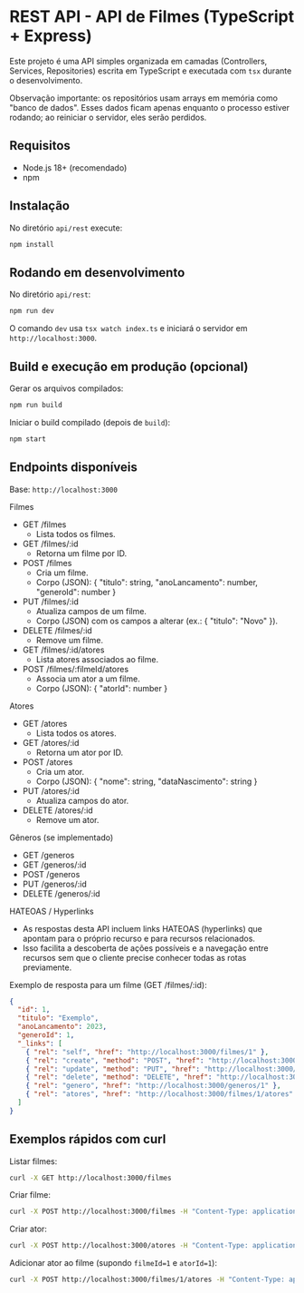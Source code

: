 # REST API - API de Filmes (TypeScript + Express)

Este projeto é uma API simples organizada em camadas (Controllers, Services, Repositories) escrita em TypeScript e executada com `tsx` durante o desenvolvimento.

Observação importante: os repositórios usam arrays em memória como "banco de dados". Esses dados ficam apenas enquanto o processo estiver rodando; ao reiniciar o servidor, eles serão perdidos.

## Requisitos
- Node.js 18+ (recomendado)
- npm

## Instalação
No diretório `api/rest` execute:

```bash
npm install
```

## Rodando em desenvolvimento
No diretório `api/rest`:

```bash
npm run dev
```

O comando `dev` usa `tsx watch index.ts` e iniciará o servidor em `http://localhost:3000`.

## Build e execução em produção (opcional)
Gerar os arquivos compilados:

```bash
npm run build
```

Iniciar o build compilado (depois de `build`):

```bash
npm start
```

## Endpoints disponíveis
Base: `http://localhost:3000`

Filmes
- GET /filmes
  - Lista todos os filmes.
- GET /filmes/:id
  - Retorna um filme por ID.
- POST /filmes
  - Cria um filme.
  - Corpo (JSON): { "titulo": string, "anoLancamento": number, "generoId": number }
- PUT /filmes/:id
  - Atualiza campos de um filme.
  - Corpo (JSON) com os campos a alterar (ex.: { "titulo": "Novo" }).
- DELETE /filmes/:id
  - Remove um filme.
- GET /filmes/:id/atores
  - Lista atores associados ao filme.
- POST /filmes/:filmeId/atores
  - Associa um ator a um filme.
  - Corpo (JSON): { "atorId": number }

Atores
- GET /atores
  - Lista todos os atores.
- GET /atores/:id
  - Retorna um ator por ID.
- POST /atores
  - Cria um ator.
  - Corpo (JSON): { "nome": string, "dataNascimento": string }
- PUT /atores/:id
  - Atualiza campos do ator.
- DELETE /atores/:id
  - Remove um ator.

Gêneros (se implementado)
- GET /generos
- GET /generos/:id
- POST /generos
- PUT /generos/:id
- DELETE /generos/:id

HATEOAS / Hyperlinks
- As respostas desta API incluem links HATEOAS (hyperlinks) que apontam para o próprio recurso e para recursos relacionados.
- Isso facilita a descoberta de ações possíveis e a navegação entre recursos sem que o cliente precise conhecer todas as rotas previamente.

Exemplo de resposta para um filme (GET /filmes/:id):

```json
{
  "id": 1,
  "titulo": "Exemplo",
  "anoLancamento": 2023,
  "generoId": 1,
  "_links": [
    { "rel": "self", "href": "http://localhost:3000/filmes/1" },
    { "rel": "create", "method": "POST", "href": "http://localhost:3000/filmes" },
    { "rel": "update", "method": "PUT", "href": "http://localhost:3000/filmes/1" },
    { "rel": "delete", "method": "DELETE", "href": "http://localhost:3000/filmes/1" },
    { "rel": "genero", "href": "http://localhost:3000/generos/1" },
    { "rel": "atores", "href": "http://localhost:3000/filmes/1/atores" }
  ]
}
```

## Exemplos rápidos com curl
Listar filmes:

```bash
curl -X GET http://localhost:3000/filmes
```

Criar filme:

```bash
curl -X POST http://localhost:3000/filmes -H "Content-Type: application/json" -d '{"titulo":"Inception","anoLancamento":2010,"generoId":1}'
```

Criar ator:

```bash
curl -X POST http://localhost:3000/atores -H "Content-Type: application/json" -d '{"nome":"Leonardo DiCaprio","dataNascimento":"1974-11-11"}'
```

Adicionar ator ao filme (supondo `filmeId=1` e `atorId=1`):

```bash
curl -X POST http://localhost:3000/filmes/1/atores -H "Content-Type: application/json" -d '{"atorId":1}'
```
